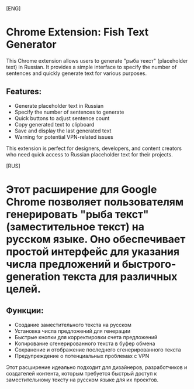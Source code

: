 [ENG]

# Chrome Extension: Fish Text Generator

This Chrome extension allows users to generate "рыба текст" (placeholder text) in Russian. It provides a simple interface to specify the number of sentences and quickly generate text for various purposes.

## Features:

- Generate placeholder text in Russian
- Specify the number of sentences to generate
- Quick buttons to adjust sentence count
- Copy generated text to clipboard
- Save and display the last generated text
- Warning for potential VPN-related issues

This extension is perfect for designers, developers, and content creators who need quick access to Russian placeholder text for their projects.

[RUS]

# Этот расширение для Google Chrome позволяет пользователям генерировать "рыба текст" (заместительное текст) на русском языке. Оно обеспечивает простой интерфейс для указания числа предложений и быстрого-generation текста для различных целей.

## Функции:

- Создание заместительного текста на русском
- Установка числа предложений для генерации
- Быстрые кнопки для корректировки счета предложений
- Копирование сгенерированного текста в буфер обмена
- Сохранение и отображение последнего сгенерированного текста
- Предупреждение о потенциальных проблемах с VPN

Этот расширение идеально подходит для дизайнеров, разработчиков и создателей контента, которым требуется быстрый доступ к заместительному тексту на русском языке для их проектов.

